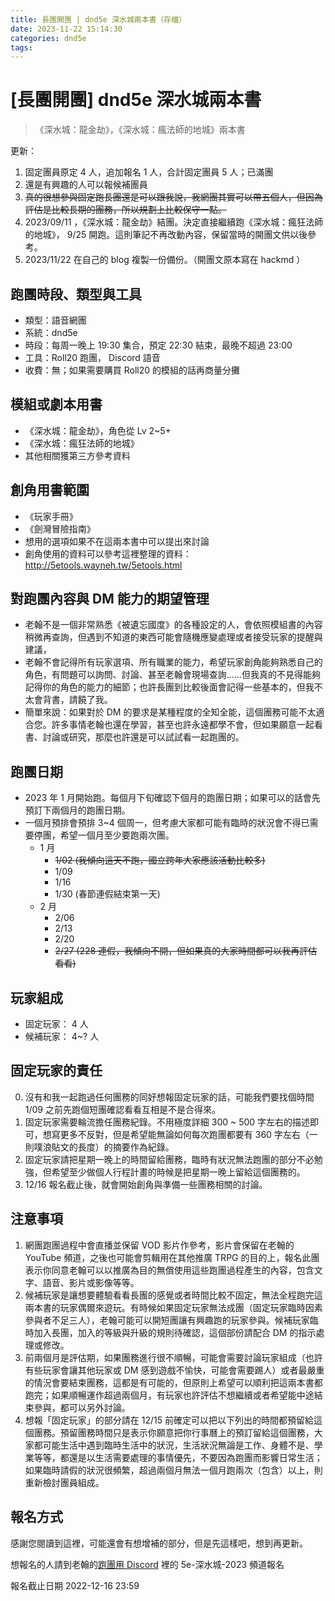 ```yaml
---
title: 長團開團 | dnd5e 深水城兩本書（存檔）
date: 2023-11-22 15:14:30
categories: dnd5e
tags:
---
```


# [長團開團] dnd5e 深水城兩本書

> 《深水城：龍金劫》，《深水城：瘋法師的地城》兩本書

更新：

1. 固定團員原定 4 人，追加報名 1 人，合計固定團員 5 人；已滿團
2. 還是有興趣的人可以報候補團員
3. ~~真的很想參與固定跑長團還是可以跟我說，我網團其實可以帶五個人，但因為評估是比較長期的團務，所以規劃上比較保守一點。~~
4. 2023/09/11 ，《深水城：龍金劫》結團。決定直接繼續跑《深水城：瘋狂法師的地城》， 9/25 開跑。這則筆記不再改動內容，保留當時的開團文供以後參考。
5. 2023/11/22 在自己的 blog 複製一份備份。（開團文原本寫在 hackmd ）

## 跑團時段、類型與工具

- 類型：語音網團
- 系統：dnd5e
- 時段：每周一晚上 19:30 集合，預定 22:30 結束，最晚不超過 23:00
- 工具：Roll20 跑團， Discord 語音
- 收費：無；如果需要購買 Roll20 的模組的話再商量分攤

## 模組或劇本用書

- 《深水城：龍金劫》，角色從 Lv 2~5+
- 《深水城：瘋狂法師的地城》
- 其他相關獲第三方參考資料

## 創角用書範圍

- 《玩家手冊》
- 《劍灣冒險指南》
- 想用的選項如果不在這兩本書中可以提出來討論
- 創角使用的資料可以參考這裡整理的資料： http://5etools.wayneh.tw/5etools.html

## 對跑團內容與 DM 能力的期望管理

- 老翰不是一個非常熟悉《被遺忘國度》的各種設定的人，會依照模組書的內容稍微再查詢，但遇到不知道的東西可能會隨機應變處理或者接受玩家的提醒與建議，
- 老翰不會記得所有玩家選項、所有職業的能力，希望玩家創角能夠熟悉自己的角色，有問題可以詢問、討論、甚至老翰會現場查詢……但我真的不見得能夠記得你的角色的能力的細節；也許長團到比較後面會記得一些基本的，但我不太會背書，請饒了我。
- 簡單來說：如果對於 DM 的要求是某種程度的全知全能，這個團務可能不太適合您。許多事情老翰也還在學習，甚至也許永遠都學不會，但如果願意一起看書、討論或研究，那麼也許還是可以試試看一起跑團的。

## 跑團日期

- 2023 年 1 月開始跑。每個月下旬確認下個月的跑團日期；如果可以的話會先預訂下兩個月的跑團日期。
- 一個月預排會預排 3~4 個周一，但考慮大家都可能有臨時的狀況會不得已需要停團，希望一個月至少要跑兩次團。
  - 1 月
    - ~~1/02 (我傾向這天不跑，國立跨年大家應該活動比較多)~~
    - 1/09
    - 1/16
    - 1/30 (春節連假結束第一天)
  - 2 月
    - 2/06
    - 2/13
    - 2/20
    - ~~2/27 (228 連假，我傾向不開，但如果真的大家時間都可以我再評估看看)~~

## 玩家組成

- 固定玩家： 4 人
- 候補玩家： 4~? 人

## 固定玩家的責任

0. 沒有和我一起跑過任何團務的同好想報固定玩家的話，可能我們要找個時間 1/09 之前先跑個短團確認看看互相是不是合得來。
1. 固定玩家需要輪流擔任團務紀錄。不用極度詳細 300 ~ 500 字左右的描述即可，想寫更多不反對，但是希望能無論如何每次跑團都要有 360 字左右（一則噗浪貼文的長度）的摘要作為紀錄。
2. 固定玩家請把星期一晚上的時間留給團務，臨時有狀況無法跑團的部分不必勉強，但希望至少做個人行程計畫的時候是把星期一晚上留給這個團務的。
3. 12/16 報名截止後，就會開始創角與準備一些團務相關的討論。

## 注意事項

1. 網團跑團過程中會直播並保留 VOD 影片作參考，影片會保留在老翰的 YouTube 頻道，之後也可能會剪輯用在其他推廣 TRPG 的目的上，報名此團表示你同意老翰可以以推廣為目的無償使用這些跑團過程產生的內容，包含文字、語音、影片或影像等等。
2. 候補玩家是讓想要體驗看看長團的感覺或者時間比較不固定，無法全程跑完這兩本書的玩家偶爾來遊玩。有時候如果固定玩家無法成團（固定玩家臨時因素參與者不足三人），老翰可能可以開短團讓有興趣跑的玩家參與。候補玩家臨時加入長團，加入的等級與升級的規則待確認，這個部份請配合 DM 的指示處理或修改。
3. 前兩個月是評估期，如果團務進行很不順暢，可能會需要討論玩家組成（也許有些玩家會讓其他玩家或 DM 感到遊戲不愉快，可能會需要踢人）或者最嚴重的情況會要結束團務，這都是有可能的，但原則上希望可以順利把這兩本書都跑完；如果順暢運作超過兩個月，有玩家也許評估不想繼續或者希望能中途結束參與，都可以另外討論。
4. 想報「固定玩家」的部分請在 12/15 前確定可以把以下列出的時間都預留給這個團務。預留團務時間只是表示你願意把你行事曆上的預訂留給這個團務，大家都可能生活中遇到臨時生活中的狀況，生活狀況無論是工作、身體不是、學業等等，都還是以生活需要處理的事情優先，不要因為跑團而影響日常生活；如果臨時請假的狀況很頻繁，超過兩個月無法一個月跑兩次（包含）以上，則重新檢討團員組成。

## 報名方式

感謝您閱讀到這裡，可能還會有想增補的部分，但是先這樣吧，想到再更新。

想報名的人請到老翰的[跑團用 Discord](https://discord.gg/a9hpRMw) 裡的 5e-深水城-2023 頻道報名

報名截止日期 2022-12-16 23:59
